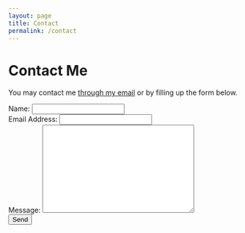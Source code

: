 ```yaml
---
layout: page
title: Contact
permalink: /contact
---
```


# Contact Me

You may contact me [through my email](mailto:axeltan@outlook.sg) or by filling up the form below.

<div id=contact>
    <form action="https://formspree.io/f/xyylbezz" method="POST">
        <label for="name">Name:</label>
        <input type="text" id="name" name="name" class="full-width"><br>
        <label for="email">Email Address:</label>
        <input type="email" id="email" name="_replyto" class="full-width"><br>
        <label for="message">Message:</label>
        <textarea name="message" id="message" cols="30" rows="10" class="full-width" style="width: 60%; height: 175px;"></textarea><br>
        <input type="submit" value="Send" class="button">
    </form>
</div>
